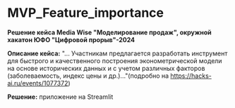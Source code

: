 # MVP_Feature_importance

**Решение кейса Media Wise "Моделирование продаж", окружной хакатон ЮФО "Цифровой прорыв"-2024**

__Описание кейса:__
"... Участникам предлагается разработать инструмент для быстрого и качественного построения эконометрической модели на основе исторических данных и с учетом различных факторов (заболеваемость, индекс цены и др.)..."(подробно на https://hacks-ai.ru/events/1077372)

__Решение:__
приложение на Streamlit 
